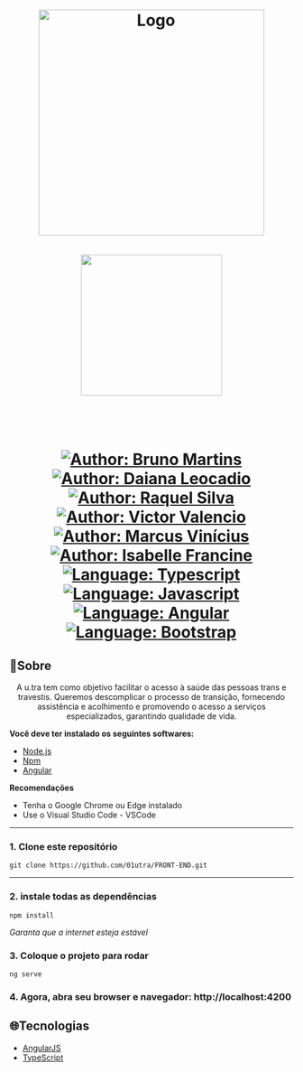 <h1 align="center">
	<img src="https://i.imgur.com/2g6ttf5.png"  alt="Logo"  width="400"><br><br>

<div align="center">
<a href="https://utra.netlify.app" target="_blank">
        <img width="250" src="https://img.shields.io/website-u.tra-down-blue-red/http/monip.org.svg">
</a>
</div>

<div>
    <p align="center">
        <em>
            <br><br>
        </em>
    <a href="https://www.linkedin.com/in/bruno-martins-8667b0180/" target="_blank">
        <img src="https://img.shields.io/static/v1?label=Author&message=Bruno&color=00ba6d&style=for-the-badge&logo=LinkedIn" alt="Author: Bruno Martins">
    </a>
    <a href="https://www.linkedin.com/in/daiana-leocadio/" target="_blank">
        <img src="https://img.shields.io/static/v1?label=Author&message=Daiana&color=00ba6d&style=for-the-badge&logo=LinkedIn" alt="Author: Daiana Leocadio">
    </a>
    <a href="https://www.linkedin.com/in/raquel-da-concei%C3%A7%C3%A3o-silva-ab0285189/" target="_blank">
        <img src="https://img.shields.io/static/v1?label=Author&message=Raquel&color=00ba6d&style=for-the-badge&logo=LinkedIn" alt="Author: Raquel Silva">
    </a>
    <a href="https://www.linkedin.com/in/victorvalencio/" target="_blank">
        <img src="https://img.shields.io/static/v1?label=Author&message=Victor&color=00ba6d&style=for-the-badge&logo=LinkedIn" alt="Author: Victor Valencio">
    </a>
     <a href="https://www.linkedin.com/in/marcus-vinícius-gomes-b9503371/" target="_blank">
        <img src="https://img.shields.io/static/v1?label=Author&message=Marcus&color=00ba6d&style=for-the-badge&logo=LinkedIn" alt="Author: Marcus Vinícius">
    </a>
      <a href="https://www.linkedin.com/in/isabelle-francine-silva-1bbab56a/" target="_blank">
        <img src="https://img.shields.io/static/v1?label=Author&message=Isabelle&color=00ba6d&style=for-the-badge&logo=LinkedIn" alt="Author: Isabelle Francine">
    </a>
    <a href="#">
        <img src="https://img.shields.io/static/v1?label=Language&message=Typescript&color=blue&style=for-the-badge&logo=Typescript" alt="Language: Typescript">
    </a>
    <a href="#">
        <img src="https://img.shields.io/static/v1?label=Language&message=Javascript&color=yellow&style=for-the-badge&logo=JavaScript" alt="Language: Javascript">
    </a>
    <a  href="#">
      <img  src="https://img.shields.io/static/v1?label=Framework&message=Angular&color=e23237&style=for-the-badge&logo=Angular"  alt="Language: Angular">
    </a>
    <a href="#">
      <img  src="https://img.shields.io/static/v1?label=Language&message=Bootstrap&color=563d7c&style=for-the-badge&logo=Bootstrap"  alt="Language: Bootstrap">
    </a>
</div>

## 📌Sobre

<div>
    <p align="center">
        A u.tra tem como objetivo facilitar o acesso à saúde das pessoas trans e travestis. Queremos descomplicar o processo de transição, fornecendo assistência e acolhimento e promovendo o acesso a serviços especializados, garantindo qualidade de vida.
    </p>
</div>


**Você deve ter instalado os seguintes softwares:**
- [Node.js](https://nodejs.org/en/)
- [Npm](https://www.npmjs.com/)
- [Angular](https://angular.io/guide/setup-local)

**Recomendações**
-   Tenha o Google Chrome ou Edge instalado
-   Use o Visual Studio Code - VSCode

  ---
### 1. Clone este repositório
```
git clone https://github.com/01utra/FRONT-END.git
```
---
### 2. instale todas as dependências
```
npm install
```

*Garanta que a internet esteja estável* 

### 3. Coloque o projeto para rodar
```
ng serve
```
### 4. Agora, abra seu browser e navegador: http://localhost:4200

## 🌐Tecnologias

- [AngularJS](https://angular.io/)
- [TypeScript](https://www.typescriptlang.org/)
